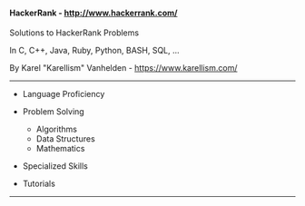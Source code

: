 #### HackerRank - http://www.hackerrank.com/

Solutions to HackerRank Problems

In C, C++, Java, Ruby, Python, BASH, SQL, ...

By Karel "Karellism" Vanhelden - https://www.karellism.com/

---

* Language Proficiency

* Problem Solving
  * Algorithms
  * Data Structures
  * Mathematics
  
* Specialized Skills

* Tutorials

---





